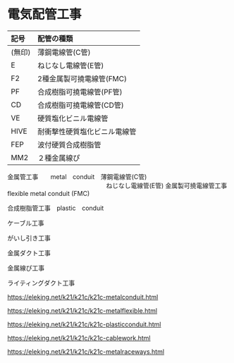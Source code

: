 # 電気配管工事

|記号|配管の種類|
|:--|:--|
|(無印)|薄鋼電線管(C管)|
|E   |ねじなし電線管(E管)|
|F2  |2種金属製可撓電線管(FMC)|
|PF  |合成樹脂可撓電線管(PF管)|
|CD  |合成樹脂可撓電線管(CD管)|
|VE  |硬質塩化ビニル電線管|
|HIVE|耐衝撃性硬質塩化ビニル電線管|
|FEP |波付硬質合成樹脂管|
|MM2 |２種金属線ぴ|


金属管工事　　metal　conduit　薄鋼電線管(C管)
　　　　　　　　　　　　　　　　ねじなし電線管(E管)
金属製可撓電線管工事 flexible metal conduit (FMC)

合成樹脂管工事　plastic　conduit

ケーブル工事

がいし引き工事

金属ダクト工事

金属線ぴ工事

ライティングダクト工事

https://eleking.net/k21/k21c/k21c-metalconduit.html

https://eleking.net/k21/k21c/k21c-metalflexible.html

https://eleking.net/k21/k21c/k21c-plasticconduit.html

https://eleking.net/k21/k21c/k21c-cablework.html

https://eleking.net/k21/k21c/k21c-metalraceways.html

